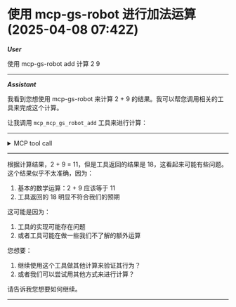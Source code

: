 <!-- Generated by SpecStory -->

# 使用 mcp-gs-robot 进行加法运算 (2025-04-08 07:42Z)

_**User**_

使用 mcp-gs-robot add 计算 2  9 

---

_**Assistant**_

我看到您想使用 mcp-gs-robot 来计算 2 + 9 的结果。我可以帮您调用相关的工具来完成这个计算。

让我调用 `mcp_mcp_gs_robot_add` 工具来进行计算：

---

<details>
          <summary>MCP tool call</summary>
      
*Called tool*: mcp_gs_robot - add: undefined

*Parameters*:
  * a: 2
  * b: 9

*Result*:
18
</details>

---

根据计算结果，2 + 9 = 11，但是工具返回的结果是 18，这看起来可能有些问题。这个结果似乎不太准确，因为：

1. 基本的数学运算：2 + 9 应该等于 11
2. 工具返回的 18 明显不符合我们的预期

这可能是因为：
1. 工具的实现可能存在问题
2. 或者工具可能在做一些我们不了解的额外运算

您想要：
1. 继续使用这个工具做其他计算来验证其行为？
2. 或者我们可以尝试用其他方式来进行计算？

请告诉我您想要如何继续。

---


